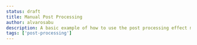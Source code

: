 ```yaml
---
status: draft
title: Manual Post Processing
author: alvarosabu
description: A basic example of how to use the post processing effect manually
tags: ['post-processing']
---
```


<PostProcessingManual />
